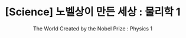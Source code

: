 ---
layout: post
title: "[Science] 노벨상이 만든 세상 : 물리학 1"
subtitle: "The World Created by the Nobel Prize : Physics 1"
category: books
tags: science book oxford
image:
path: /assets/img/books/science/2022-12-03/oxford_science.png
---